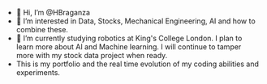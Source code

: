 - 👋 Hi, I’m @HBraganza
- 👀 I’m interested in Data, Stocks, Mechanical Engineering, AI and how to combine these.
- 🌱 I’m currently studying robotics at King's College London. I plan to learn more about AI and Machine learning. I will continue to tamper more with my stock data project when ready.
- This is my portfolio and the real time evolution of my coding abilities and experiments.
<!---
Crazyhjb/Crazyhjb is a ✨ special ✨ repository because its `README.md` (this file) appears on your GitHub profile.
You can click the Preview link to take a look at your changes.
--->
